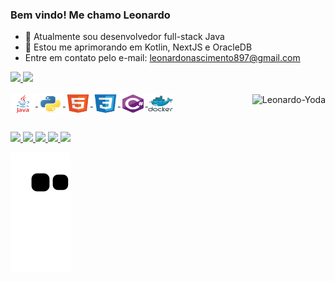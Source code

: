 ### Bem vindo! Me chamo Leonardo 
- 🔭 Atualmente sou desenvolvedor full-stack Java
- 🌱 Estou me aprimorando em Kotlin, NextJS e OracleDB
- Entre em contato pelo e-mail: leonardonascimento897@gmail.com

<div>
  <a href="https://github.com/Developerheart">
  <img height="180em" src="https://github-readme-stats-sigma-five.vercel.app/api?username=Developerheart&show_icons=true&theme=dark&include_all_commits=true&count_private=true"/>
  <img height="180em" src="https://github-readme-stats-sigma-five.vercel.app/api/top-langs/?username=Developerheart&layout=compact&langs_count=7&theme=dracula"/>
</div>
  
  <div style="display: inline_block"><br>
  <img align="center" alt="Leonardo-Java" height="30" width="40" src="https://github.com/devicons/devicon/blob/master/icons/java/java-original-wordmark.svg">
  <img align="center" alt="Leonardo Python" height="30" width="40" src="https://raw.githubusercontent.com/devicons/devicon/master/icons/python/python-original.svg">
  <img align="center" alt="Leonardo-Html5" height="30" width="40" src="https://raw.githubusercontent.com/devicons/devicon/master/icons/html5/html5-original.svg">
  <img align="center" alt="Leonardo-Css" height="30" width="40" src="https://raw.githubusercontent.com/devicons/devicon/master/icons/css3/css3-original.svg">
  <img align="center" alt="Leonard-Csharp" height="30" width="40" src="https://raw.githubusercontent.com/devicons/devicon/master/icons/csharp/csharp-original.svg">
  <img align="center" alt="Leonardo-docker" height="30" width="40" src="https://github.com/devicons/devicon/blob/master/icons/docker/docker-original-wordmark.svg">
 <img align="right" alt="Leonardo-Yoda" src="https://64.media.tumblr.com/442513caac35229ccdd5e39fe822d6bf/f5c2981514e757fd-01/s500x750/a644d95d7d0936a19d19c5737e071711edfb489c.gifv">
</div>
  
  ##
   
<div> 
  <a href="https://www.instagram.com/red_bullets_t1" target="_blank">
    <img src="https://img.shields.io/badge/-Instagram-%23E4405F?style=for-the-badge&logo=instagram&logoColor=white" target="_blank">
  </a>
 <a href="https://discord.com/channels/LHEU" target="_blank">
   <img src="https://img.shields.io/badge/Discord-7289DA?style=for-the-badge&logo=discord&logoColor=white" target="_blank">
  </a> 
  <a href="leonardonascimento897@gmail.com">
    <img src="https://img.shields.io/badge/-Gmail-%23333?style=for-the-badge&logo=gmail&logoColor=white" target="_blank">
  </a>
  <a href="https://www.linkedin.com/in/leonardo-nascimento-bigdev" target="_blank">
    <img src="https://img.shields.io/badge/-LinkedIn-%230077B5?style=for-the-badge&logo=linkedin&logoColor=white" target="_blank">
  </a> 
  <a href="https://api.whatsapp.com/send?phone=5568996124662">
    <img src="https://img.shields.io/badge/WhatsApp-25D366?style=for-the-badge&logo=whatsapp&logoColor=red" target="_blank">
  </a>
 
  ![Snake animation](https://github.com/Developerheart/Developerheart/blob/output/github-contribution-grid-snake.svg)
 
</div>  
